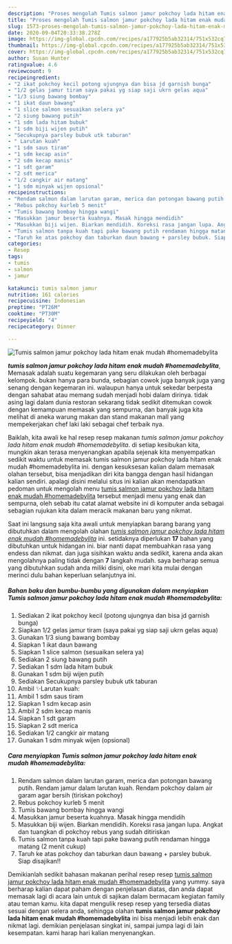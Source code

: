 ```yaml
---
description: "Proses mengolah Tumis salmon jamur pokchoy lada hitam enak mudah #homemadebylita Lezat"
title: "Proses mengolah Tumis salmon jamur pokchoy lada hitam enak mudah #homemadebylita Lezat"
slug: 1573-proses-mengolah-tumis-salmon-jamur-pokchoy-lada-hitam-enak-mudah-homemadebylita-lezat
date: 2020-09-04T20:33:38.278Z
image: https://img-global.cpcdn.com/recipes/a177925b5ab32314/751x532cq70/tumis-salmon-jamur-pokchoy-lada-hitam-enak-mudah-homemadebylita-foto-resep-utama.jpg
thumbnail: https://img-global.cpcdn.com/recipes/a177925b5ab32314/751x532cq70/tumis-salmon-jamur-pokchoy-lada-hitam-enak-mudah-homemadebylita-foto-resep-utama.jpg
cover: https://img-global.cpcdn.com/recipes/a177925b5ab32314/751x532cq70/tumis-salmon-jamur-pokchoy-lada-hitam-enak-mudah-homemadebylita-foto-resep-utama.jpg
author: Susan Hunter
ratingvalue: 4.6
reviewcount: 9
recipeingredient:
- "2 ikat pokchoy kecil potong ujungnya dan bisa jd garnish bunga"
- "1/2 gelas jamur tiram saya pakai yg siap saji ukrn gelas aqua"
- "1/3 siung bawang bombay"
- "1 ikat daun bawang"
- "1 slice salmon sesuaikan selera ya"
- "2 siung bawang putih"
- "1 sdm lada hitam bubuk"
- "1 sdm biji wijen putih"
- "Secukupnya parsley bubuk utk taburan"
- " Larutan kuah"
- "1 sdm saus tiram"
- "1 sdm kecap asin"
- "2 sdm kecap manis"
- "1 sdt garam"
- "2 sdt merica"
- "1/2 cangkir air matang"
- "1 sdm minyak wijen opsional"
recipeinstructions:
- "Rendam salmon dalam larutan garam, merica dan potongan bawang putih. Rendam jamur dalam larutan kuah. Rendam pokchoy dalam air garam agar bersih (tiriskan pokchoy)"
- "Rebus pokchoy kurleb 5 menit"
- "Tumis bawang bombay hingga wangi"
- "Masukkan jamur beserta kuahnya. Masak hingga mendidih"
- "Masukkan biji wijen. Biarkan mendidih. Koreksi rasa jangan lupa. Angkat dan tuangkan di pokchoy rebus yang sudah ditiriskan"
- "Tumis salmon tanpa kuah tapi pake bawang putih rendaman hingga matang (2 menit cukup)"
- "Taruh ke atas pokchoy dan taburkan daun bawang + parsley bubuk. Siap disajikan!!"
categories:
- Resep
tags:
- tumis
- salmon
- jamur

katakunci: tumis salmon jamur 
nutrition: 161 calories
recipecuisine: Indonesian
preptime: "PT26M"
cooktime: "PT30M"
recipeyield: "4"
recipecategory: Dinner

---
```



![Tumis salmon jamur pokchoy lada hitam enak mudah #homemadebylita](https://img-global.cpcdn.com/recipes/a177925b5ab32314/751x532cq70/tumis-salmon-jamur-pokchoy-lada-hitam-enak-mudah-homemadebylita-foto-resep-utama.jpg)

<b><i>tumis salmon jamur pokchoy lada hitam enak mudah #homemadebylita</i></b>, Memasak adalah suatu kegemaran yang seru dilakukan oleh berbagai kelompok. bukan hanya para bunda, sebagian cowok juga banyak juga yang senang dengan kegemaran ini. walaupun hanya untuk sekedar berpesta dengan sahabat atau memang sudah menjadi hobi dalam dirinya. tidak asing lagi dalam dunia restoran sekarang tidak sedikit ditemukan cowok dengan kemampuan memasak yang sempurna, dan banyak juga kita melihat di aneka warung makan dan stand makanan mall yang mempekerjakan chef laki laki sebagai chef terbaik nya.



Baiklah, kita awali ke hal resep resep makanan <i>tumis salmon jamur pokchoy lada hitam enak mudah #homemadebylita</i>. di setiap kesibukan kita, mungkin akan terasa menyenangkan apabila sejenak kita menyempatkan sedikit waktu untuk memasak tumis salmon jamur pokchoy lada hitam enak mudah #homemadebylita ini. dengan kesuksesan kalian dalam memasak olahan tersebut, bisa menjadikan diri kita bangga dengan hasil hidangan kalian sendiri. apalagi disini melalui situs ini kalian akan mendapatkan pedoman untuk mengolah menu <u>tumis salmon jamur pokchoy lada hitam enak mudah #homemadebylita</u> tersebut menjadi menu yang enak dan sempurna, oleh sebab itu catat alamat website ini di komputer anda sebagai sebagian rujukan kita dalam meracik makanan baru yang nikmat.


Saat ini langsung saja kita awali untuk menyiapkan barang barang yang dibutuhkan dalam mengolah olahan <u><i>tumis salmon jamur pokchoy lada hitam enak mudah #homemadebylita</i></u> ini. setidaknya diperlukan <b>17</b> bahan yang dibutuhkan untuk hidangan ini. biar nanti dapat membuahkan rasa yang endess dan nikmat. dan juga sisihkan waktu anda sedikit, karena anda akan mengolahnya paling tidak dengan <b>7</b> langkah mudah. saya berharap semua yang dibutuhkan sudah anda miliki disini, oke mari kita mulai dengan merinci dulu bahan keperluan selanjutnya ini.

<!--inarticleads1-->

##### Bahan baku dan bumbu-bumbu yang digunakan dalam menyiapkan Tumis salmon jamur pokchoy lada hitam enak mudah #homemadebylita:

1. Sediakan 2 ikat pokchoy kecil (potong ujungnya dan bisa jd garnish bunga)
1. Siapkan 1/2 gelas jamur tiram (saya pakai yg siap saji ukrn gelas aqua)
1. Gunakan 1/3 siung bawang bombay
1. Siapkan 1 ikat daun bawang
1. Siapkan 1 slice salmon (sesuaikan selera ya)
1. Sediakan 2 siung bawang putih
1. Sediakan 1 sdm lada hitam bubuk
1. Gunakan 1 sdm biji wijen putih
1. Sediakan Secukupnya parsley bubuk utk taburan
1. Ambil  ✨Larutan kuah:
1. Ambil 1 sdm saus tiram
1. Siapkan 1 sdm kecap asin
1. Ambil 2 sdm kecap manis
1. Siapkan 1 sdt garam
1. Siapkan 2 sdt merica
1. Sediakan 1/2 cangkir air matang
1. Gunakan 1 sdm minyak wijen (opsional)




<!--inarticleads2-->

##### Cara menyiapkan Tumis salmon jamur pokchoy lada hitam enak mudah #homemadebylita:

1. Rendam salmon dalam larutan garam, merica dan potongan bawang putih. Rendam jamur dalam larutan kuah. Rendam pokchoy dalam air garam agar bersih (tiriskan pokchoy)
1. Rebus pokchoy kurleb 5 menit
1. Tumis bawang bombay hingga wangi
1. Masukkan jamur beserta kuahnya. Masak hingga mendidih
1. Masukkan biji wijen. Biarkan mendidih. Koreksi rasa jangan lupa. Angkat dan tuangkan di pokchoy rebus yang sudah ditiriskan
1. Tumis salmon tanpa kuah tapi pake bawang putih rendaman hingga matang (2 menit cukup)
1. Taruh ke atas pokchoy dan taburkan daun bawang + parsley bubuk. Siap disajikan!!




Demikianlah sedikit bahasan makanan perihal resep resep <u>tumis salmon jamur pokchoy lada hitam enak mudah #homemadebylita</u> yang yummy. saya berharap kalian dapat paham dengan penjelasan diatas, dan anda dapat memasak lagi di acara lain untuk di sajikan dalam bermacam kegiatan family atau teman kamu. kita dapat mengulik resep resep yang tersedia diatas sesuai dengan selera anda, sehingga olahan <b>tumis salmon jamur pokchoy lada hitam enak mudah #homemadebylita</b> ini bisa menjadi lebih enak dan nikmat lagi. demikian penjelasan singkat ini, sampai jumpa lagi di lain kesempatan. kami harap hari kalian menyenangkan.
